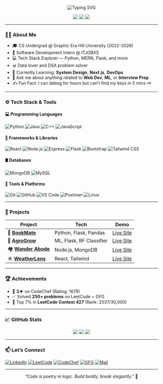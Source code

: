 <!-- Banner -->
<p align="center">
  <img src="https://readme-typing-svg.demolab.com?font=Fira+Code&size=24&duration=3000&pause=1000&center=true&vCenter=true&multiline=true&width=435&lines=Hi+%F0%9F%91%8B%2C+I'm+Rohit+Rana;Software+Engineer+%7C+Full-Stack+Developer;Tech+Enthusiast+%7C+Problem+Solver" alt="Typing SVG" />
</p>

<p align="center">
  <img src="https://img.shields.io/github/followers/Rohit15504?label=Followers&style=social" />
  <img src="https://komarev.com/ghpvc/?username=Rohit15504&label=Profile+Views&color=blue" />
  <img src="https://img.shields.io/github/stars/Rohit15504?style=social" />
</p>

---

### 🙋‍♂️ About Me

- 🎓 CS Undergrad @ Graphic Era Hill University (2022–2026)
- 🔧 Software Development Intern @ ITJOBXS
- 💻 Tech Stack Explorer — Python, MERN, Flask, and more
- 📊 Data lover and DSA problem solver
- 🌱 Currently Learning: **System Design**, **Next.js**, **DevOps**
- 💬 Ask me about anything related to **Web Dev**, **ML**, or **Interview Prep**
- ✍️ Fun Fact: I can debug for hours but can’t find my keys in 5 mins 🗝️

---

### ⚙️ Tech Stack & Tools

#### 💻 Programming Languages
![Python](https://img.shields.io/badge/-Python-05122A?style=flat&logo=python)
![Java](https://img.shields.io/badge/-Java-05122A?style=flat&logo=openjdk)
![C++](https://img.shields.io/badge/-C++-05122A?style=flat&logo=c%2B%2B)
![JavaScript](https://img.shields.io/badge/-JavaScript-05122A?style=flat&logo=javascript)

#### 🧩 Frameworks & Libraries
![React](https://img.shields.io/badge/-React-05122A?style=flat&logo=react)
![Node.js](https://img.shields.io/badge/-Node.js-05122A?style=flat&logo=node.js)
![Express](https://img.shields.io/badge/-Express.js-05122A?style=flat&logo=express)
![Flask](https://img.shields.io/badge/-Flask-05122A?style=flat&logo=flask)
![Bootstrap](https://img.shields.io/badge/-Bootstrap-05122A?style=flat&logo=bootstrap)
![Tailwind CSS](https://img.shields.io/badge/-TailwindCSS-05122A?style=flat&logo=tailwind-css)

#### 🛢️ Databases
![MongoDB](https://img.shields.io/badge/-MongoDB-05122A?style=flat&logo=mongodb)
![MySQL](https://img.shields.io/badge/-MySQL-05122A?style=flat&logo=mysql)

#### 🔧 Tools & Platforms
![Git](https://img.shields.io/badge/-Git-05122A?style=flat&logo=git)
![GitHub](https://img.shields.io/badge/-GitHub-05122A?style=flat&logo=github)
![VS Code](https://img.shields.io/badge/-VSCode-05122A?style=flat&logo=visual-studio-code)
![Postman](https://img.shields.io/badge/-Postman-05122A?style=flat&logo=postman)
![Linux](https://img.shields.io/badge/-Linux-05122A?style=flat&logo=linux)

---

### 🚀 Projects

| Project | Tech | Demo |
|--------|------|------|
| 🔖 **[BookMate](https://github.com/Rohit15504/BookMate--Book-Recommender-System)** | Python, Flask, Pandas | [Live Site](https://bookmate-book-recommender-system.onrender.com) |
| 🌾 **[AgroGrow](https://github.com/Rohit15504/AgroGrow---Crop-Predictions-System)** | ML, Flask, RF Classifier | [Live Site](https://agrogrow-crop-predictions-system.onrender.com) |
| 🏘️ **[Wander Abode](https://github.com/Rohit15504/Wander_Abode)** | Node.js, MongoDB | [Live Site](https://wander-abode.onrender.com/listings) |
| ☀️ **[WeatherLens](https://github.com/Rohit15504/WeatherLens-React-Weather-application)** | React, Tailwind | [Live Site](https://weatherlens-react-weather-application.onrender.com) |

---

### 🏆 Achievements

- 🥉 **3★** on CodeChef (Rating: 1678)
- ✅ Solved **250+ problems** on LeetCode + GFG
- 🏅 Top 7% in **LeetCode Contest 427** (Rank: 2037/30,000)

---

### 📈 GitHub Stats

<p align="center">
  <img src="https://github-readme-stats.vercel.app/api?username=Rohit15504&show_icons=true&theme=tokyonight&hide=stars,prs" />
  <img src="https://github-readme-streak-stats.herokuapp.com/?user=Rohit15504&theme=tokyonight" />
  <img src="https://github-readme-stats.vercel.app/api/top-langs/?username=Rohit15504&layout=compact&theme=tokyonight" />
</p>

---

### 📫 Let’s Connect

[![LinkedIn](https://img.shields.io/badge/-Rohit%20Rana-blue?style=flat-square&logo=Linkedin&logoColor=white&link=https://linkedin.com/in/rohit-rana-b6809b1a6)](https://linkedin.com/in/rohit-rana-b6809b1a6)
[![LeetCode](https://img.shields.io/badge/-LeetCode-orange?style=flat-square&logo=LeetCode&logoColor=white)](https://leetcode.com/u/Rohit-Rana/)
[![CodeChef](https://img.shields.io/badge/-CodeChef-5B4638?style=flat-square&logo=codechef&logoColor=white)](https://www.codechef.com/users/rohit_rana_1)
[![GFG](https://img.shields.io/badge/-GeeksforGeeks-2F8D46?style=flat-square&logo=GeeksforGeeks&logoColor=white)](https://www.geeksforgeeks.org/user/rohitradejz/)
[![Mail](https://img.shields.io/badge/-rohitrana7457@gmail.com-c14438?style=flat-square&logo=Gmail&logoColor=white)](mailto:rohitrana7457@gmail.com)

---

<p align="center">
  <i>“Code is poetry in logic. Build boldly, break elegantly.”</i> 🚀
</p>
